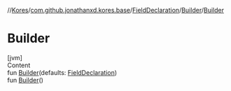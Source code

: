 //[Kores](../../../index.md)/[com.github.jonathanxd.kores.base](../../index.md)/[FieldDeclaration](../index.md)/[Builder](index.md)/[Builder](-builder.md)



# Builder  
[jvm]  
Content  
fun [Builder](-builder.md)(defaults: [FieldDeclaration](../index.md))  
fun [Builder](-builder.md)()  



